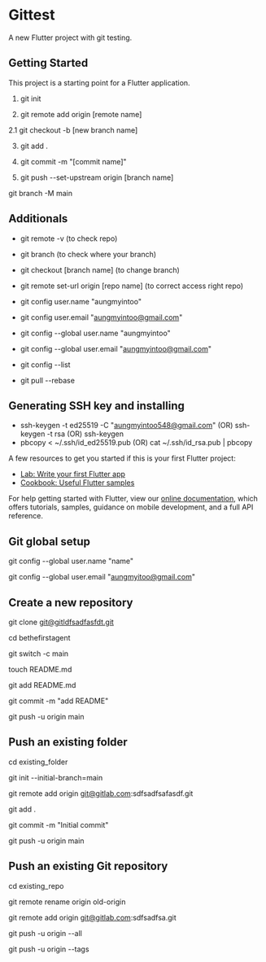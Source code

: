 # Gittest

A new Flutter project with git testing.

## Getting Started

This project is a starting point for a Flutter application.


1.  git init

2.  git remote add origin [remote name]
 
2.1 git checkout -b [new branch name]
 
3.  git add .
 
4.  git commit -m "[commit name]"
 
5.  git push --set-upstream origin [branch name]
 
git branch -M main
 
## Additionals

- git remote -v (to check repo)
- git branch (to check where your branch)
- git checkout [branch name] (to change branch)
- git remote set-url origin [repo name] (to correct access right repo)

 - git config user.name "aungmyintoo"
 - git config user.email "aungmyintoo@gmail.com"
 - git config --global user.name "aungmyintoo"
 - git config --global user.email "aungmyintoo@gmail.com"
 - git config --list
 
 - git pull --rebase

## Generating SSH key and installing
- ssh-keygen -t ed25519 -C "aungmyintoo548@gmail.com" (OR) ssh-keygen -t rsa (OR) ssh-keygen
- pbcopy < ~/.ssh/id_ed25519.pub (OR) cat ~/.ssh/id_rsa.pub | pbcopy
                                
A few resources to get you started if this is your first Flutter project:

- [Lab: Write your first Flutter app](https://flutter.dev/docs/get-started/codelab)
- [Cookbook: Useful Flutter samples](https://flutter.dev/docs/cookbook)

For help getting started with Flutter, view our
[online documentation](https://flutter.dev/docs), which offers tutorials,
samples, guidance on mobile development, and a full API reference.


## Git global setup

git config --global user.name "name"

git config --global user.email "aungmyitoo@gmail.com"

## Create a new repository

git clone git@gitldfsadfasfdt.git

cd bethefirstagent

git switch -c main

touch README.md

git add README.md

git commit -m "add README"

git push -u origin main

## Push an existing folder

cd existing_folder

git init --initial-branch=main

git remote add origin git@gitlab.com:sdfsadfsafasdf.git

git add .

git commit -m "Initial commit"

git push -u origin main

## Push an existing Git repository

cd existing_repo

git remote rename origin old-origin

git remote add origin git@gitlab.com:sdfsadfsa.git

git push -u origin --all

git push -u origin --tags
